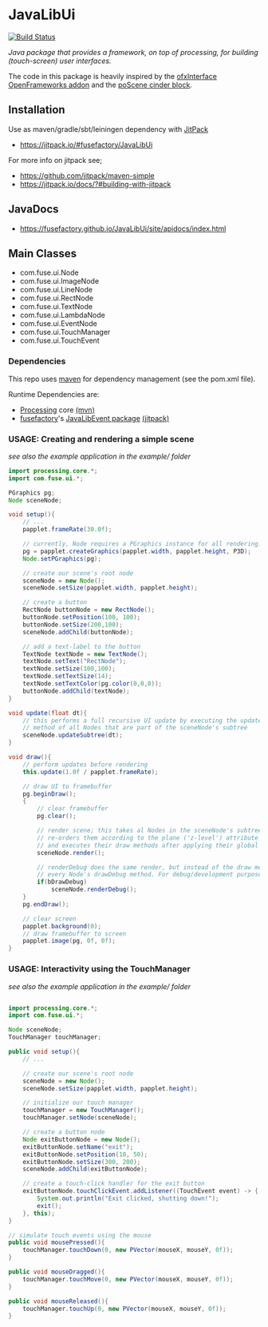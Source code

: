# JavaLibUi

[![Build Status](https://travis-ci.org/fusefactory/JavaLibUi.svg?branch=master)](https://travis-ci.org/fusefactory/JavaLibUi)

_Java package that provides a framework, on top of processing, for building (touch-screen) user interfaces._

The code in this package is heavily inspired by the [ofxInterface OpenFrameworks addon](https://github.com/galsasson/ofxInterface) and the [poScene cinder block](https://github.com/Potion/Cinder-poScene).

## Installation

Use as maven/gradle/sbt/leiningen dependency with [JitPack](https://github.com/jitpack/maven-modular)
* https://jitpack.io/#fusefactory/JavaLibUi

For more info on jitpack see;
* https://github.com/jitpack/maven-simple
* https://jitpack.io/docs/?#building-with-jitpack

## JavaDocs
* https://fusefactory.github.io/JavaLibUi/site/apidocs/index.html

## Main Classes
* com.fuse.ui.Node
 * com.fuse.ui.ImageNode
 * com.fuse.ui.LineNode
 * com.fuse.ui.RectNode
 * com.fuse.ui.TextNode
 * com.fuse.ui.LambdaNode
 * com.fuse.ui.EventNode
* com.fuse.ui.TouchManager
* com.fuse.ui.TouchEvent


### Dependencies
This repo uses [maven](https://maven.apache.org/guides/getting-started/maven-in-five-minutes.html) for dependency management (see the pom.xml file).

Runtime Dependencies are:
* [Processing](https://processing.org/) core [(mvn)](https://mvnrepository.com/artifact/org.processing/core)
* [fusefactory](http://fuseinteractive.it/)'s [JavaLibEvent package](https://github.com/fusefactory/JavaLibEvent) [(jitpack)](https://jitpack.io/#fusefactory/event/1.0)

### USAGE: Creating and rendering a simple scene
_see also the example application in the example/ folder_
```Java
import processing.core.*;
import com.fuse.ui.*;

PGraphics pg;
Node sceneNode;

void setup(){
    // ...
    papplet.frameRate(30.0f);

    // currently, Node requires a PGraphics instance for all rendering...
    pg = papplet.createGraphics(papplet.width, papplet.height, P3D);
    Node.setPGraphics(pg);

    // create our scene's root node
    sceneNode = new Node();
    sceneNode.setSize(papplet.width, papplet.height);

    // create a button
    RectNode buttonNode = new RectNode();
    buttonNode.setPosition(100, 100);
    buttonNode.setSize(200,100);
    sceneNode.addChild(buttonNode);

    // add a text-label to the button
    TextNode textNode = new TextNode();
    textNode.setText("RectNode");
    textNode.setSize(100,100);
    textNode.setTextSize(14);
    textNode.setTextColor(pg.color(0,0,0));
    buttonNode.addChild(textNode);
}

void update(float dt){
    // this performs a full recursive UI update by executing the update
    // method of all Nodes that are part of the sceneNode's subtree
    sceneNode.updateSubtree(dt);
}

void draw(){
    // perform updates before rendering
    this.update(1.0f / papplet.frameRate);

    // draw UI to framebuffer
    pg.beginDraw();
    {
        // clear framebuffer
        pg.clear();

        // render scene; this takes al Nodes in the sceneNode's subtree,
        // re-orders them according to the plane ('z-level') attribute
        // and executes their draw methods after applying their global transform matrix
        sceneNode.render();

        // renderDebug does the same render, but instead of the draw method, it invokes
        // every Node's drawDebug method. For debug/development purposes only.
        if(bDrawDebug)
            sceneNode.renderDebug();
    }
    pg.endDraw();

    // clear screen
    papplet.background(0);
    // draw framebuffer to screen
    papplet.image(pg, 0f, 0f);
}
```


### USAGE: Interactivity using the TouchManager
_see also the example application in the example/ folder_

```Java

import processing.core.*;
import com.fuse.ui.*;

Node sceneNode;
TouchManager touchManager;

public void setup(){
    // ...

    // create our scene's root node
    sceneNode = new Node();
    sceneNode.setSize(papplet.width, papplet.height);

    // initialize our touch manager
    touchManager = new TouchManager();
    touchManager.setNode(sceneNode);

    // create a button node
    Node exitButtonNode = new Node();
    exitButtonNode.setName("exit");
    exitButtonNode.setPosition(10, 50);
    exitButtonNode.setSize(300, 200);
    sceneNode.addChild(exitButtonNode);

    // create a touch-click handler for the exit button
    exitButtonNode.touchClickEvent.addListener((TouchEvent event) -> {
        System.out.println("Exit clicked, shutting down!");
        exit();
    }, this);
}

// simulate touch events using the mouse
public void mousePressed(){
    touchManager.touchDown(0, new PVector(mouseX, mouseY, 0f));
}

public void mouseDragged(){
    touchManager.touchMove(0, new PVector(mouseX, mouseY, 0f));
}

public void mouseReleased(){
    touchManager.touchUp(0, new PVector(mouseX, mouseY, 0f));
}
```
